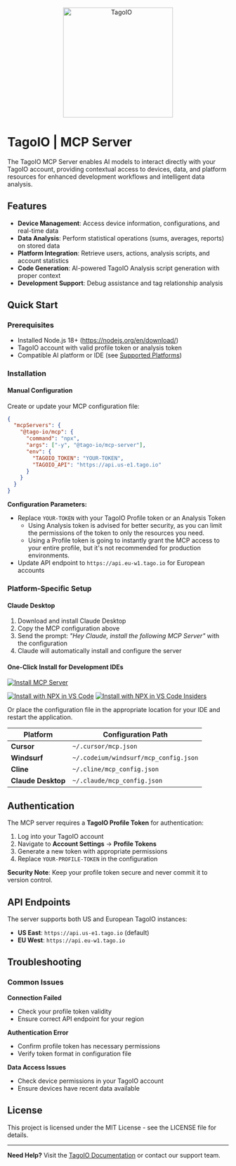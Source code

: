 <br/>
<p align="center">
  <img src="https://assets.tago.io/tagoio/tagoio.png" width="250px" alt="TagoIO"></img>
</p>

# TagoIO | MCP Server

The TagoIO MCP Server enables AI models to interact directly with your TagoIO account, providing contextual access to devices, data, and platform resources for enhanced development workflows and intelligent data analysis.

## Features

- **Device Management**: Access device information, configurations, and real-time data
- **Data Analysis**: Perform statistical operations (sums, averages, reports) on stored data
- **Platform Integration**: Retrieve users, actions, analysis scripts, and account statistics
- **Code Generation**: AI-powered TagoIO Analysis script generation with proper context
- **Development Support**: Debug assistance and tag relationship analysis

## Quick Start

### Prerequisites

- Installed Node.js 18+ (https://nodejs.org/en/download/)
- TagoIO account with valid profile token or analysis token
- Compatible AI platform or IDE (see [Supported Platforms](#supported-platforms))

### Installation

#### Manual Configuration

Create or update your MCP configuration file:

```json
{
  "mcpServers": {
    "@tago-io/mcp": {
      "command": "npx",
      "args": ["-y", "@tago-io/mcp-server"],
      "env": {
        "TAGOIO_TOKEN": "YOUR-TOKEN",
        "TAGOIO_API": "https://api.us-e1.tago.io"
      }
    }
  }
}
```

**Configuration Parameters:**

- Replace `YOUR-TOKEN` with your TagoIO Profile token or an Analysis Token
  - Using Analysis token is advised for better security, as you can limit the permissions of the token to only the resources you need.
  - Using a Profile token is going to instantly grant the MCP access to your entire profile, but it's not recommended for production environments.
- Update API endpoint to `https://api.eu-w1.tago.io` for European accounts

### Platform-Specific Setup

#### Claude Desktop

1. Download and install Claude Desktop
2. Copy the MCP configuration above
3. Send the prompt: _"Hey Claude, install the following MCP Server"_ with the configuration
4. Claude will automatically install and configure the server

#### One-Click Install for Development IDEs

[![Install MCP Server](https://cursor.com/deeplink/mcp-install-light.svg)](https://cursor.com/install-mcp?name=%40tago-io%2Fmcp&config=eyJjb21tYW5kIjoibnB4IC15IEB0YWdvLWlvL21jcC1zZXJ2ZXIiLCJlbnYiOnsiVEFHT0lPX1RPS0VOIjoiWU9VUi1QUk9GSUxFLVRPS0VOIiwiVEFHT0lPX0FQSSI6Imh0dHBzOi8vYXBpLnVzLWUxLnRhZ28uaW8ifX0%3D)

[![Install with NPX in VS Code](https://img.shields.io/badge/VS_Code-NPM-0098FF?style=flat-square&logo=visualstudiocode&logoColor=white)](https://insiders.vscode.dev/redirect/mcp/install?name=%40tago-io%2Fmcp&config=%7B%22command%22%3A%22npx%22%2C%22args%22%3A%5B%22-y%22%2C%22%40tago-io%2Fmcp-server%22%5D%2C%22env%22%3A%7B%22TAGOIO_TOKEN%22%3A%22%24%7Binput%3AtagoToken%7D%22%2C%22TAGOIO_API%22%3A%22https%3A%2F%2Fapi.us-e1.tago.io%22%7D%7D&inputs=%5B%7B%22type%22%3A%22promptString%22%2C%22id%22%3A%22tagoToken%22%2C%22description%22%3A%22TagoIO%20Profile%20Token%22%2C%22password%22%3Atrue%7D%5D) [![Install with NPX in VS Code Insiders](https://img.shields.io/badge/VS_Code_Insiders-NPM-24bfa5?style=flat-square&logo=visualstudiocode&logoColor=white)](https://insiders.vscode.dev/redirect/mcp/install?name=%40tago-io%2Fmcp&config=%7B%22command%22%3A%22npx%22%2C%22args%22%3A%5B%22-y%22%2C%22%40tago-io%2Fmcp-server%22%5D%2C%22env%22%3A%7B%22TAGOIO_TOKEN%22%3A%22%24%7Binput%3AtagoToken%7D%22%2C%22TAGOIO_API%22%3A%22https%3A%2F%2Fapi.us-e1.tago.io%22%7D%7D&inputs=%5B%7B%22type%22%3A%22promptString%22%2C%22id%22%3A%22tagoToken%22%2C%22description%22%3A%22TagoIO%20Profile%20Token%22%2C%22password%22%3Atrue%7D%5D&quality=insiders)

Or place the configuration file in the appropriate location for your IDE and restart the application.

| Platform           | Configuration Path                    |
| ------------------ | ------------------------------------- |
| **Cursor**         | `~/.cursor/mcp.json`                  |
| **Windsurf**       | `~/.codeium/windsurf/mcp_config.json` |
| **Cline**          | `~/.cline/mcp_config.json`            |
| **Claude Desktop** | `~/.claude/mcp_config.json`           |

## Authentication

The MCP server requires a **TagoIO Profile Token** for authentication:

1. Log into your TagoIO account
2. Navigate to **Account Settings** → **Profile Tokens**
3. Generate a new token with appropriate permissions
4. Replace `YOUR-PROFILE-TOKEN` in the configuration

**Security Note**: Keep your profile token secure and never commit it to version control.

## API Endpoints

The server supports both US and European TagoIO instances:

- **US East**: `https://api.us-e1.tago.io` (default)
- **EU West**: `https://api.eu-w1.tago.io`

## Troubleshooting

### Common Issues

**Connection Failed**

- Check your profile token validity
- Ensure correct API endpoint for your region

**Authentication Error**

- Confirm profile token has necessary permissions
- Verify token format in configuration file

**Data Access Issues**

- Check device permissions in your TagoIO account
- Ensure devices have recent data available

## License

This project is licensed under the MIT License - see the LICENSE file for details.

---

**Need Help?** Visit the [TagoIO Documentation](https://docs.tago.io) or contact our support team.
